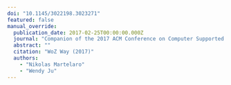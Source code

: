 ```yaml
---
doi: "10.1145/3022198.3023271"
featured: false
manual_override:
  publication_date: 2017-02-25T00:00:00.000Z
  journal: "Companion of the 2017 ACM Conference on Computer Supported Cooperative Work and Social Computing"
  abstract: ""
  citation: "WoZ Way (2017)"
  authors:
    - "Nikolas Martelaro"
    - "Wendy Ju"
---
```


<!-- You can add additional content about this publication here if needed -->
